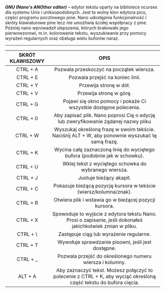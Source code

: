 ***GNU (Nano's ANOther editor)*** – edytor tekstu oparty na bibliotece ncurses dla systemu Unix i uniksopodobnych. Jest to wolny klon edytora pico, części programu pocztowego pine. Nano udostępnia funkcjonalność i skróty klawiaturowe pine lecz nie umożliwia ścisłej współpracy z pine.  
Później nano wprowadził ulepszenia, których brakowało jego pierwowzorowi, m.in. kolorowanie tekstu, wyszukiwanie przy pomocy wyrażeń regularnych oraz obsługa wielu buforów naraz.
___
|     SKRÓT KLAWISZOWY    |                                                              OPIS                                                            |
|:-----------------------:|:----------------------------------------------------------------------------------------------------------------------------:|
|        CTRL   + A       |                                           Pozwala   przeskoczyć na początek wiersza.                                         |
|        CTRL   + E       |                                               Pozwala   przejść na koniec linii.                                             |
|        CTRL   + Y       |                                                    Przewija   stronę w dół.                                                  |
|        CTRL   + V       |                                                   Przewija   stronę w górę.                                                  |
|        CTRL   + G       |                              Pojawi   się okno pomocy i pokaże Ci wszystkie dostępne   polecenia.                            |
|        CTRL   + 0       |                     Aby   zapisać plik. Nano poprosi Cię o edycję lub zweryfikowanie żądanej nazwy   pliku                   |
|        CTRL   + W       |             Wyszukaj   określoną frazę w swoim tekście. Naciśnij ALT   + W, aby ponownie wyszukać tę samą   frazę.           |
|        CTRL   + K       |                          Wycina   całą zaznaczoną linię do wyciętego bufora (podobnie jak w schowku).                        |
|        CTRL   + U       |                                    Wklej   tekst z wyciętego schowka do wybranego wiersza.                                   |
|        CTRL   + J       |                                                   Justuje   bieżący akapit.                                                  |
|        CTRL   + C       |                              Pokazuje   bieżącą pozycję kursora w tekście (wiersz/kolumna/znak).                             |
|        CTRL   + R       |                                    Otwiera   plik i wstawia go w bieżącej pozycji kursora.                                   |
|        CTRL   + X       |        Spowoduje   to wyjście z edytora tekstu Nano. Prosi o zapisanie, jeśli dokonałeś   jakichkolwiek zmian w pliku.       |
|        CTRL   + \       |                                           Zastępuje   ciąg lub wyrażenie regularne.                                          |
|        CTRL   + T       |                                      Wywołuje   sprawdzanie pisowni, jeśli jest dostępne.                                    |
|        CTRL   + _       |                                   Pozwala   przejść do określonego numeru wiersza i kolumny.                                 |
|         ALT   + A       |     Aby   zaznaczyć tekst. Możesz połączyć to polecenie z CTRL + K, aby wyciąć   określoną część tekstu do bufora cięcia.    |

